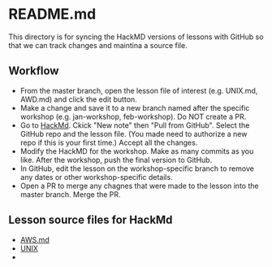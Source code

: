 # README.md

This directory is for syncing the HackMD versions of lessons with GitHub so that we can track changes and maintina a source file. 

## Workflow

- From the master branch, open the lesson file of interest (e.g. UNIX.md, AWD.md) and click the edit button.
- Make a change and save it to a new branch named after the specific workshop (e.g. jan-workshop, feb-workshop). Do NOT create a PR.
- Go to [HackMd](https://hackmd.io/). Ckick "New note" then "Pull from GitHub". Select the GitHub repo and the lesson file. (You made need to authorize a new repo if this is your first time.) Accept all the changes. 
- Modify the HackMD for the workshop. Make as many commits as you like. After the workshop, push the final version to GitHub.
- In GitHub, edit the lesson on the workshop-specific branch to remove any dates or other workshop-specific details.  
- Open a PR to merge any chagnes that were made to the lesson into the master branch. Merge the PR. 

## Lesson source files for HackMd

- [AWS.md](AWS.md)
- [UNIX](UNIX.md)
- 
